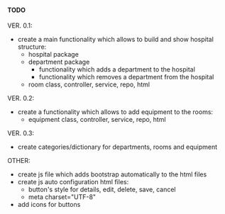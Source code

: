 #### TODO

VER. 0.1:
* create a main functionality which allows to build and show hospital structure:
    * hospital package  
    * department package  
        * functionality which adds a department to the hospital  
        * functionality which removes a department from the hospital  
    * room class, controller, service, repo, html  
    
VER. 0.2:
* create a functionality which allows to add equipment to the rooms:  
    * equipment class, controller, service, repo, html  

VER. 0.3:
* create categories/dictionary for departments, rooms and equipment  

OTHER:
* create js file which adds bootstrap automatically to the html files  
* create js auto configuration html files: 
    * button's style for details, edit, delete, save, cancel 
    * meta charset="UTF-8"  
* add icons for buttons  
